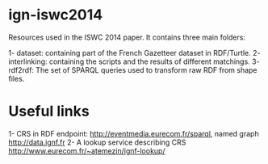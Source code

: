ign-iswc2014
============

Resources used in the ISWC 2014 paper. It contains three main folders:

   1- dataset: containing part of the French Gazetteer dataset in RDF/Turtle.
   2- interlinking: containing the scripts and the results of different matchings.
   3- rdf2rdf: The set of SPARQL queries used to transform raw RDF from shape files.
   
   
Useful links
==========

1- CRS in RDF
    endpoint: <http://eventmedia.eurecom.fr/sparql>, named graph <http://data.ignf.fr>
2- A lookup service describing CRS
    http://www.eurecom.fr/~atemezin/ignf-lookup/
    


